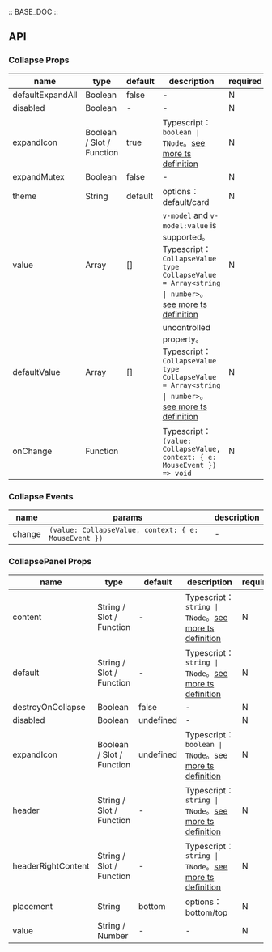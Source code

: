 :: BASE_DOC ::

## API

### Collapse Props

name | type | default | description | required
-- | -- | -- | -- | --
defaultExpandAll | Boolean | false | \- | N
disabled | Boolean | - | \- | N
expandIcon | Boolean / Slot / Function | true | Typescript：`boolean \| TNode`。[see more ts definition](https://github.com/Tencent/tdesign-mobile-vue/blob/develop/src/common.ts) | N
expandMutex | Boolean | false | \- | N
theme | String | default | options：default/card | N
value | Array | [] | `v-model` and `v-model:value` is supported。Typescript：`CollapseValue` `type CollapseValue = Array<string \| number>`。[see more ts definition](https://github.com/Tencent/tdesign-mobile-vue/tree/develop/src/collapse/type.ts) | N
defaultValue | Array | [] | uncontrolled property。Typescript：`CollapseValue` `type CollapseValue = Array<string \| number>`。[see more ts definition](https://github.com/Tencent/tdesign-mobile-vue/tree/develop/src/collapse/type.ts) | N
onChange | Function |  | Typescript：`(value: CollapseValue, context: { e: MouseEvent }) => void`<br/> | N

### Collapse Events

name | params | description
-- | -- | --
change | `(value: CollapseValue, context: { e: MouseEvent })` | \-

### CollapsePanel Props

name | type | default | description | required
-- | -- | -- | -- | --
content | String / Slot / Function | - | Typescript：`string \| TNode`。[see more ts definition](https://github.com/Tencent/tdesign-mobile-vue/blob/develop/src/common.ts) | N
default | String / Slot / Function | - | Typescript：`string \| TNode`。[see more ts definition](https://github.com/Tencent/tdesign-mobile-vue/blob/develop/src/common.ts) | N
destroyOnCollapse | Boolean | false | \- | N
disabled | Boolean | undefined | \- | N
expandIcon | Boolean / Slot / Function | undefined | Typescript：`boolean \| TNode`。[see more ts definition](https://github.com/Tencent/tdesign-mobile-vue/blob/develop/src/common.ts) | N
header | String / Slot / Function | - | Typescript：`string \| TNode`。[see more ts definition](https://github.com/Tencent/tdesign-mobile-vue/blob/develop/src/common.ts) | N
headerRightContent | String / Slot / Function | - | Typescript：`string \| TNode`。[see more ts definition](https://github.com/Tencent/tdesign-mobile-vue/blob/develop/src/common.ts) | N
placement | String | bottom | options：bottom/top | N
value | String / Number | - | \- | N
